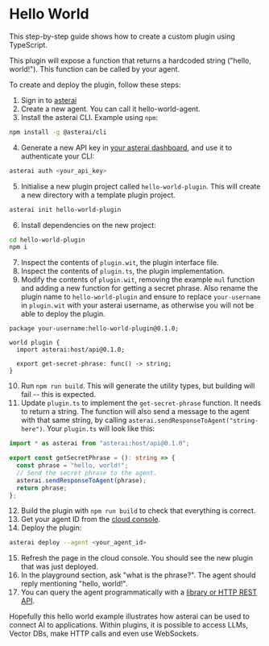# Hello World
This step-by-step guide shows how to create a custom plugin using TypeScript.

This plugin will expose a function that returns a hardcoded string
("hello, world!").
This function can be called by your agent.

To create and deploy the plugin, follow these steps:

1. Sign in to [asterai][dashboard]
2. Create a new agent. You can call it hello-world-agent.
3. Install the asterai CLI. Example using `npm`:
```bash
npm install -g @asterai/cli 
```
4. Generate a new API key in [your asterai dashboard][api-key],
and use it to authenticate your CLI:
```bash
asterai auth <your_api_key> 
```
5. Initialise a new plugin project called `hello-world-plugin`.
This will create a new directory with a template plugin project.
```bash
asterai init hello-world-plugin
```
6. Install dependencies on the new project:
```bash
cd hello-world-plugin
npm i
```
7. Inspect the contents of `plugin.wit`, the plugin interface file.
8. Inspect the contents of `plugin.ts`, the plugin implementation.
9. Modify the contents of `plugin.wit`, removing the example `mul` function
and adding a new function for getting a secret phrase.
Also rename the plugin name to `hello-world-plugin` and ensure to
replace `your-username` in `plugin.wit` with your asterai
username, as otherwise you will not be able to deploy the plugin.
```wit
package your-username:hello-world-plugin@0.1.0;

world plugin {
  import asterai:host/api@0.1.0;

  export get-secret-phrase: func() -> string;
}
```
10. Run `npm run build`. This will generate the utility types,
but building will fail -- this is expected.
11. Update `plugin.ts` to implement the `get-secret-phrase` function.
It needs to return a string.
The function will also send a message to the agent with that same string,
by calling `asterai.sendResponseToAgent("string-here")`.
Your `plugin.ts` will look like this:
```ts
import * as asterai from "asterai:host/api@0.1.0";

export const getSecretPhrase = (): string => {
  const phrase = "hello, world!";
  // Send the secret phrase to the agent.
  asterai.sendResponseToAgent(phrase);
  return phrase;
};
```
12. Build the plugin with `npm run build` to check that everything is correct.
13. Get your agent ID from the [cloud console][dashboard].
14. Deploy the plugin:
```bash
asterai deploy --agent <your_agent_id>
```
15. Refresh the page in the cloud console.
You should see the new plugin that was just deployed.
16. In the playground section, ask "what is the phrase?".
The agent should reply mentioning "hello, world!".
17. You can query the agent programmatically with a [library or HTTP REST API][query].

Hopefully this hello world example illustrates how asterai can be used to
connect AI to applications.
Within plugins, it is possible to access LLMs, Vector DBs, make HTTP calls
and even use WebSockets.

[query]: https://docs.asterai.io/querying_an_app.html
[dashboard]: https://asterai.io/dashboard
[api-key]: https://asterai.io/dashboard/account
